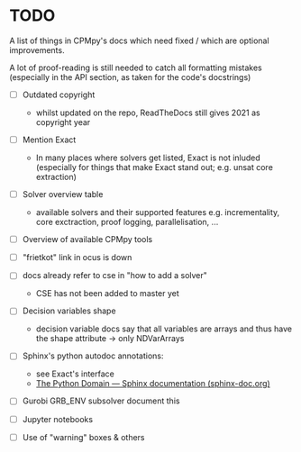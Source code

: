 # TODO

A list of things in CPMpy's docs which need fixed / which are optional improvements.

A lot of proof-reading is still needed to catch all formatting mistakes (especially in the API section, as taken for the code's docstrings)


- [ ] Outdated copyright
    - whilst updated on the repo, ReadTheDocs still gives 2021 as copyright year

- [ ] Mention Exact
    - In many places where solvers get listed, Exact is not inluded (especially for things that make Exact stand out; e.g. unsat core extraction)

- [ ] Solver overview table
    - available solvers and their supported features
    e.g. incrementality, core exctraction, proof logging, parallelisation, ...

- [ ] Overview of available CPMpy tools
- [ ] "frietkot" link in ocus is down
- [ ] docs already refer to cse in "how to add a solver"
    - CSE has not been added to master yet

- [ ] Decision variables shape
    - decision variable docs say that all variables are arrays and thus have the shape attribute
    -> only NDVarArrays

- [ ] Sphinx's python autodoc annotations:
    - see Exact's interface
    - [The Python Domain — Sphinx documentation (sphinx-doc.org)](https://www.sphinx-doc.org/en/master/usage/domains/python.html#directive-py-method)

- [ ] Gurobi GRB_ENV subsolver
    document this

- [ ] Jupyter notebooks

- [ ] Use of "warning" boxes & others

